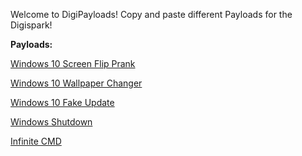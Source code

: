 Welcome to DigiPayloads!
Copy and paste different Payloads for the Digispark!

**Payloads:**

[Windows 10 Screen Flip Prank](https://github.com/WifiLANDucky/DigiPayloads/wiki/Digispark-Screen-Flipping-Payload)

[Windows 10 Wallpaper Changer](https://github.com/WifiLANDucky/DigiPayloads/wiki/Windows-10-Wallpaper-Payload)

[Windows 10 Fake Update](https://github.com/WifiLANDucky/DigiPayloads/wiki/Windows-10-Fake-Update)

[Windows Shutdown](https://github.com/WifiLANDucky/DigiPayloads/wiki/Windows-Shutdown)

[Infinite CMD](https://github.com/WifiLANDucky/DigiPayloads/wiki/Infinite-CMD)